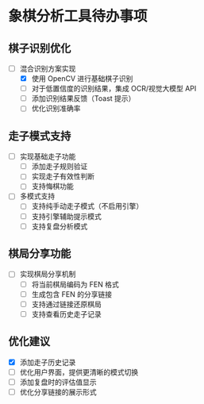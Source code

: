 # 象棋分析工具待办事项

## 棋子识别优化

- [ ] 混合识别方案实现
  - [x] 使用 OpenCV 进行基础棋子识别
  - [ ] 对于低置信度的识别结果，集成 OCR/视觉大模型 API
  - [ ] 添加识别结果反馈（Toast 提示）
  - [ ] 优化识别准确率

## 走子模式支持

- [ ] 实现基础走子功能
  - [ ] 添加走子规则验证
  - [ ] 实现走子有效性判断
  - [ ] 支持悔棋功能
- [ ] 多模式支持
  - [ ] 支持纯手动走子模式（不启用引擎）
  - [ ] 支持引擎辅助提示模式
  - [ ] 支持复盘分析模式

## 棋局分享功能

- [ ] 实现棋局分享机制
  - [ ] 将当前棋局编码为 FEN 格式
  - [ ] 生成包含 FEN 的分享链接
  - [ ] 支持通过链接还原棋局
  - [ ] 支持查看历史走子记录

## 优化建议

- [x] 添加走子历史记录
- [ ] 优化用户界面，提供更清晰的模式切换
- [ ] 添加复盘时的评估值显示
- [ ] 优化分享链接的展示形式
